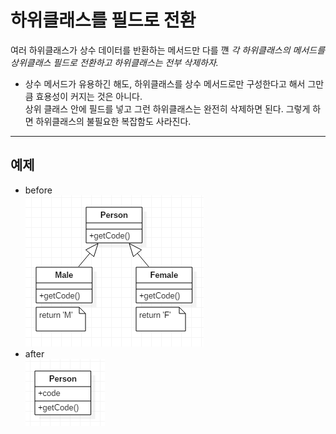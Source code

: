 # 하위클래스를 필드로 전환

여러 하위클래스가 상수 데이터를 반환하는 메서드만 다를 꺤
*각 하위클래스의 메서드를 상위클래스 필드로 전환하고 하위클래스는 전부 삭제하자.*

* 상수 메서드가 유용하긴 해도, 하위클래스를 상수 메서드로만 구성한다고 해서 그만큼 효용성이 커지는 것은 아니다.  
상위 클래스 안에 필드를 넣고 그런 하위클래스는 완전히 삭제하면 된다. 그렇게 하면 하위클래스의 불필요한 복잡함도 사라진다.

---

## 예제
* before  
![Alt text](img/ReplaceSubclassWithFields01.PNG)
* after  
![Alt text](img/ReplaceSubclassWithFields02.PNG)
